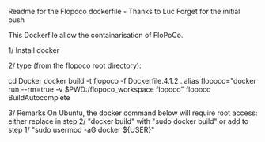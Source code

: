 Readme for the Flopoco dockerfile - Thanks to Luc Forget for the initial push

This Dockerfile allow the containarisation of FloPoCo.

1/ Install docker

2/ type (from the flopoco root directory):

cd Docker
docker build -t flopoco -f Dockerfile.4.1.2 .
alias flopoco="docker run --rm=true -v $PWD:/flopoco_workspace flopoco"
flopoco BuildAutocomplete



3/ Remarks
On Ubuntu, the docker command below will require root access:
either replace in step 2/ "docker build" with "sudo docker build"
or add to step 1/ "sudo usermod -aG docker ${USER}"
